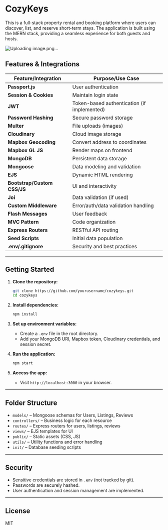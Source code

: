 # CozyKeys
This is a full-stack property rental and booking platform where users can discover, list, and reserve short-term stays. The application is built using the MERN stack, providing a seamless experience for both guests and hosts.

![Uploading image.png…]()

## Features & Integrations

| Feature/Integration         | Purpose/Use Case                                      |
|----------------------------|-------------------------------------------------------|
| **Passport.js**            | User authentication                                   |
| **Session & Cookies**      | Maintain login state                                  |
| **JWT**                    | Token-based authentication (if implemented)           |
| **Password Hashing**       | Secure password storage                               |
| **Multer**                 | File uploads (images)                                 |
| **Cloudinary**             | Cloud image storage                                   |
| **Mapbox Geocoding**       | Convert address to coordinates                        |
| **Mapbox GL JS**           | Render maps on frontend                               |
| **MongoDB**                | Persistent data storage                               |
| **Mongoose**               | Data modeling and validation                          |
| **EJS**                    | Dynamic HTML rendering                                |
| **Bootstrap/Custom CSS/JS**| UI and interactivity                                  |
| **Joi**                    | Data validation (if used)                             |
| **Custom Middleware**      | Error/auth/data validation handling                   |
| **Flash Messages**         | User feedback                                         |
| **MVC Pattern**            | Code organization                                     |
| **Express Routers**        | RESTful API routing                                   |
| **Seed Scripts**           | Initial data population                               |
| **.env/.gitignore**        | Security and best practices                           |

---

## Getting Started

1. **Clone the repository:**
   ```bash
   git clone https://github.com/yourusername/cozykeys.git
   cd cozykeys
   ```

2. **Install dependencies:**
   ```bash
   npm install
   ```

3. **Set up environment variables:**
   - Create a `.env` file in the root directory.
   - Add your MongoDB URI, Mapbox token, Cloudinary credentials, and session secret.

4. **Run the application:**
   ```bash
   npm start
   ```

5. **Access the app:**
   - Visit `http://localhost:3000` in your browser.

---

## Folder Structure

- `models/` – Mongoose schemas for Users, Listings, Reviews
- `controllers/` – Business logic for each resource
- `routes/` – Express routers for users, listings, reviews
- `views/` – EJS templates for UI
- `public/` – Static assets (CSS, JS)
- `utils/` – Utility functions and error handling
- `init/` – Database seeding scripts

---

## Security

- Sensitive credentials are stored in `.env` (not tracked by git).
- Passwords are securely hashed.
- User authentication and session management are implemented.

---

## License

MIT
